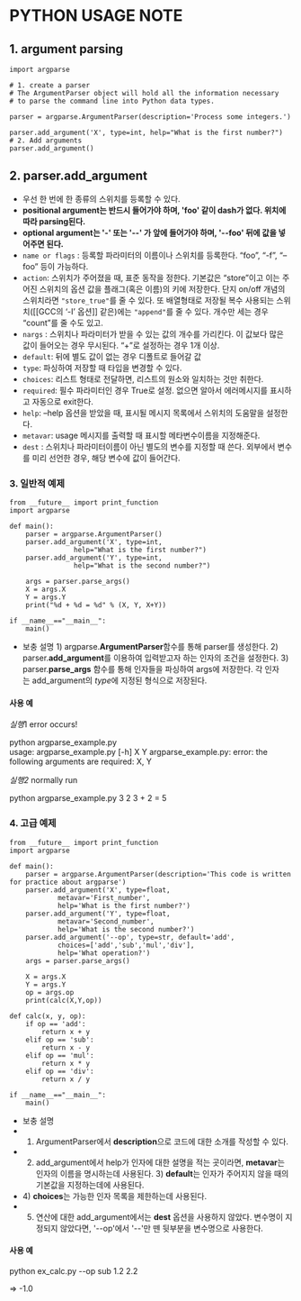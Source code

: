 # PYTHON USAGE NOTE

## 1. argument parsing

```
import argparse

# 1. create a parser
# The ArgumentParser object will hold all the information necessary 
# to parse the command line into Python data types.

parser = argparse.ArgumentParser(description='Process some integers.')

parser.add_argument('X', type=int, help="What is the first number?")
# 2. Add arguments
parser.add_argument()
```

## 2. parser.add_argument

- 우선 한 번에 한 종류의 스위치를 등록할 수 있다.
- **positional argument는 반드시 들어가야 하며, 'foo' 같이 dash가 없다. 위치에 따라 parsing된다.**
- **optional argument는 '-' 또는 '--' 가 앞에 들어가야 하며, '--foo' 뒤에 값을 넣어주면 된다.**
- `name or flags` : 등록할 파라미터의 이름이나 스위치를 등록한다. “foo”, “-f”, “–foo” 등이 가능하다.
- `action`: 스위치가 주어졌을 때, 표준 동작을 정한다. 기본값은 “store”이고 이는 주어진 스위치의 옵션 값을 플래그(혹은 이름)의 키에 저장한다. 단지 on/off 개념의 스위치라면 `"store_true"`를 줄 수 있다. 또 배열형태로 저장될 복수 사용되는 스위치([[GCC의 ‘-I’ 옵션]] 같은)에는 `"append"`를 줄 수 있다. 개수만 세는 경우 “count”를 줄 수도 있고.
- `nargs` : 스위치나 파라미터가 받을 수 있는 값의 개수를 가리킨다. 이 값보다 많은 값이 들어오는 경우 무시된다. “+”로 설정하는 경우 1개 이상.
- `default`: 뒤에 별도 값이 없는 경우 디폴트로 들어갈 값
- `type`: 파싱하여 저장할 때 타입을 변경할 수 있다.
- `choices`: 리스트 형태로 전달하면, 리스트의 원소와 일치하는 것만 취한다.
- `required`: 필수 파라미터인 경우 True로 설정. 없으면 알아서 에러메시지를 표시하고 자동으로 exit한다.
- `help`: –help 옵션을 받았을 때, 표시될 메시지 목록에서 스위치의 도움말을 설정한다.
- `metavar`: usage 메시지를 출력할 때 표시할 메타변수이름을 지정해준다.
- `dest` : 스위치나 파라미터이름이 아닌 별도의 변수를 지정할 때 쓴다. 외부에서 변수를 미리 선언한 경우, 해당 변수에 값이 들어간다.



### 3. 일반적 예제

```
from __future__ import print_function
import argparse

def main():
    parser = argparse.ArgumentParser()
    parser.add_argument('X', type=int,
                help="What is the first number?")
    parser.add_argument('Y', type=int,
                help="What is the second number?")

    args = parser.parse_args()
    X = args.X
    Y = args.Y
    print("%d + %d = %d" % (X, Y, X+Y))

if __name__=="__main__":
    main()
```

* 보충 설명 1) argparse.**ArgumentParser**함수를 통해 parser를 생성한다. 2) parser.**add_argument**를 이용하여 입력받고자 하는 인자의 조건을 설정한다. 3) parser.**parse_args** 함수를 통해 인자들을 파싱하여 args에 저장한다. 각 인자는 add_argument의 *type*에 지정된 형식으로 저장된다.

#### 사용 예

*실행*1 error occurs!

python argparse_example.py    
usage: argparse_example.py [-h] X Y
argparse_example.py: error: the following arguments are required: X, Y

*실행2* normally run

python argparse_example.py 3 2
3 + 2 = 5

### 4. 고급 예제

```
from __future__ import print_function
import argparse

def main():
	parser = argparse.ArgumentParser(description='This code is written for practice about argparse')
	parser.add_argument('X', type=float,
			metavar='First_number',
			help='What is the first number?')
	parser.add_argument('Y', type=float,
			metavar='Second_number',
			help='What is the second number?')
	parser.add_argument('--op', type=str, default='add',
			choices=['add','sub','mul','div'],
			help='What operation?')
	args = parser.parse_args()
	
	X = args.X
	Y = args.Y
	op = args.op
	print(calc(X,Y,op))

def calc(x, y, op):
	if op == 'add':
		return x + y
	elif op == 'sub':
		return x - y
	elif op == 'mul':
		return x * y
	elif op == 'div':
		return x / y

if __name__=="__main__":
	main()
```

* 보충 설명 
* 1) ArgumentParser에서 **description**으로 코드에 대한 소개를 작성할 수 있다. 
* 2) add_argument에서 help가 인자에 대한 설명을 적는 곳이라면, **metavar**는 인자의 이름을 명시하는데 사용된다. 3) **default**는 인자가 주어지지 않을 때의 기본값을 지정하는데에 사용된다. 
* 4) **choices**는 가능한 인자 목록을 제한하는데 사용된다. 
* 5) 연산에 대한 add_argument에서는 **dest** 옵션을 사용하지 않았다. 변수명이 지정되지 않았다면, '--op'에서 '--'만 뗀 뒷부분을 변수명으로 사용한다.

#### 사용 예

python ex_calc.py --op sub 1.2 2.2

=> -1.0
